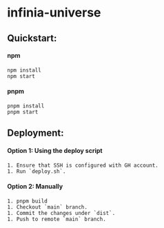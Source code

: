 # infinia-universe

## Quickstart:

#### npm
```
npm install
npm start
```

#### pnpm
```
pnpm install
pnpm start
```

## Deployment:
#### Option 1: Using the deploy script
```
1. Ensure that SSH is configured with GH account.
1. Run `deploy.sh`.
```

#### Option 2: Manually
```
1. pnpm build
1. Checkout `main` branch.
1. Commit the changes under `dist`.
1. Push to remote `main` branch.
```
